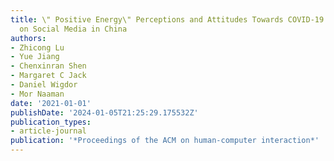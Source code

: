 ```yaml
---
title: \" Positive Energy\" Perceptions and Attitudes Towards COVID-19 Information
  on Social Media in China
authors:
- Zhicong Lu
- Yue Jiang
- Chenxinran Shen
- Margaret C Jack
- Daniel Wigdor
- Mor Naaman
date: '2021-01-01'
publishDate: '2024-01-05T21:25:29.175532Z'
publication_types:
- article-journal
publication: '*Proceedings of the ACM on human-computer interaction*'
---
```

